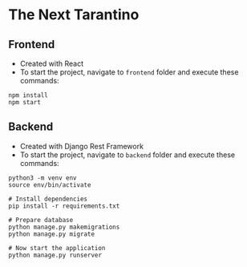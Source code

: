 # The Next Tarantino

## Frontend
- Created with React
- To start the project, navigate to `frontend` folder and execute these commands:
```
npm install
npm start
```

## Backend
- Created with Django Rest Framework
- To start the project, navigate to `backend` folder and execute these commands:
```
python3 -m venv env
source env/bin/activate

# Install dependencies
pip install -r requirements.txt

# Prepare database
python manage.py makemigrations
python manage.py migrate

# Now start the application
python manage.py runserver
```
